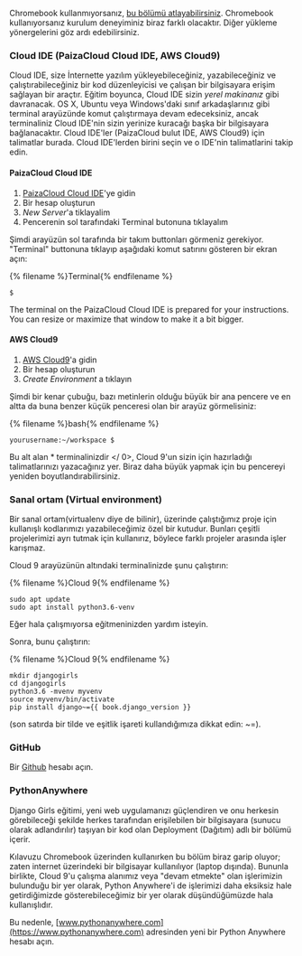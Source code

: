 Chromebook kullanmıyorsanız, [bu bölümü atlayabilirsiniz](http://tutorial.djangogirls.org/en/installation/#install-python). Chromebook kullanıyorsanız kurulum deneyiminiz biraz farklı olacaktır. Diğer yükleme yönergelerini göz ardı edebilirsiniz.

### Cloud IDE (PaizaCloud Cloud IDE, AWS Cloud9)

Cloud IDE, size İnternette yazılım yükleyebileceğiniz, yazabileceğiniz ve çalıştırabileceğiniz bir kod düzenleyicisi ve çalışan bir bilgisayara erişim sağlayan bir araçtır. Eğitim boyunca, Cloud IDE sizin *yerel makinanız* gibi davranacak. OS X, Ubuntu veya Windows'daki sınıf arkadaşlarınız gibi terminal arayüzünde komut çalıştırmaya devam edeceksiniz, ancak terminaliniz Cloud IDE'nin sizin yerinize kuracağı başka bir bilgisayara bağlanacaktır. Cloud IDE'ler (PaizaCloud bulut IDE, AWS Cloud9) için talimatlar burada. Cloud IDE'lerden birini seçin ve o IDE'nin talimatlarini takip edin.

#### PaizaCloud Cloud IDE

1. [PaizaCloud Cloud IDE](https://paiza.cloud/)'ye gidin
2. Bir hesap oluşturun
3. *New Server*'a tiklayalim
4. Pencerenin sol tarafındaki Terminal butonuna tıklayalım

Şimdi arayüzün sol tarafında bir takım buttonları görmeniz gerekiyor. "Terminal" buttonuna tıklayıp aşağıdaki komut satırını gösteren bir ekran açın:

{% filename %}Terminal{% endfilename %}

    $
    

The terminal on the PaizaCloud Cloud IDE is prepared for your instructions. You can resize or maximize that window to make it a bit bigger.

#### AWS Cloud9

1. [AWS Cloud9](https://aws.amazon.com/cloud9/)'a gidin
2. Bir hesap oluşturun
3. *Create Environment* a tıklayın

Şimdi bir kenar çubuğu, bazı metinlerin olduğu büyük bir ana pencere ve en altta da buna benzer küçük penceresi olan bir arayüz görmelisiniz:

{% filename %}bash{% endfilename %}

    yourusername:~/workspace $
    

Bu alt alan * terminalinizdir </ 0>, Cloud 9'un sizin için hazırladığı talimatlarınızı yazacağınız yer. Biraz daha büyük yapmak için bu pencereyi yeniden boyutlandırabilirsiniz.</p> 

### Sanal ortam (Virtual environment)

Bir sanal ortam(virtualenv diye de bilinir), üzerinde çalıştığımız proje için kullanışlı kodlarımızı yazabileceğimiz özel bir kutudur. Bunları çeşitli projelerimizi ayrı tutmak için kullanırız, böylece farklı projeler arasında işler karışmaz.

Cloud 9 arayüzünün altındaki terminalinizde şunu çalıştırın:

{% filename %}Cloud 9{% endfilename %}

    sudo apt update
    sudo apt install python3.6-venv
    

Eğer hala çalışmıyorsa eğitmeninizden yardım isteyin.

Sonra, bunu çalıştırın:

{% filename %}Cloud 9{% endfilename %}

    mkdir djangogirls
    cd djangogirls
    python3.6 -mvenv myvenv
    source myvenv/bin/activate
    pip install django~={{ book.django_version }}
    

(son satırda bir tilde ve eşitlik işareti kullandığımıza dikkat edin: ~=).

### GitHub

Bir [Github](https://github.com) hesabı açın.

### PythonAnywhere

Django Girls eğitimi, yeni web uygulamanızı güçlendiren ve onu herkesin görebileceği şekilde herkes tarafından erişilebilen bir bilgisayara (sunucu olarak adlandırılır) taşıyan bir kod olan Deployment (Dağıtım) adlı bir bölümü içerir.

Kılavuzu Chromebook üzerinden kullanırken bu bölüm biraz garip oluyor; zaten internet üzerindeki bir bilgisayar kullanılıyor (laptop dışında). Bununla birlikte, Cloud 9'u çalışma alanımız veya "devam etmekte" olan işlerimizin bulunduğu bir yer olarak, Python Anywhere'i de işlerimizi daha eksiksiz hale getirdiğimizde gösterebileceğimiz bir yer olarak düşündüğümüzde hala kullanışlıdır.

Bu nedenle, [www.pythonanywhere.com](https://www.pythonanywhere.com) adresinden yeni bir Python Anywhere hesabı açın.